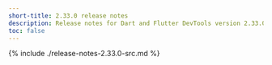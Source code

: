 ```yaml
---
short-title: 2.33.0 release notes
description: Release notes for Dart and Flutter DevTools version 2.33.0.
toc: false
---
```


{% include ./release-notes-2.33.0-src.md %}
